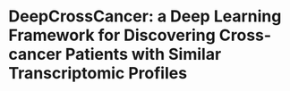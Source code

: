 # DeepCrossCancer: a Deep Learning Framework for Discovering Cross-cancer Patients with Similar Transcriptomic Profiles
